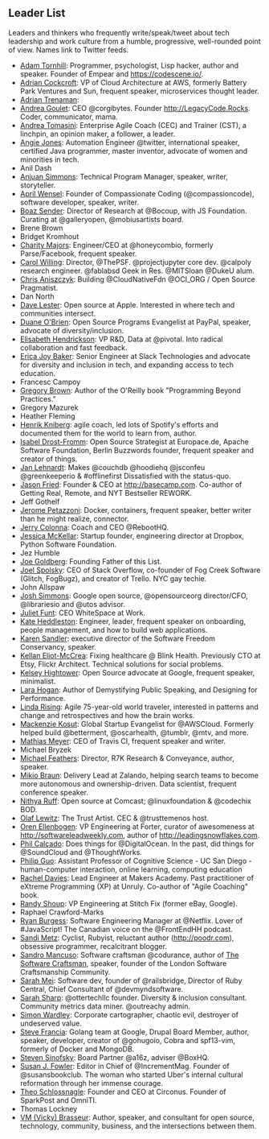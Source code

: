 ## Leader List

Leaders and thinkers who frequently write/speak/tweet about tech leadership and work culture from a humble, progressive, well-rounded point of view. Names link to Twitter feeds.

- [Adam Tornhill](https://twitter.com/AdamTornhill): Programmer, psychologist, Lisp hacker, author and speaker. Founder of Empear and https://codescene.io/.
- [Adrian Cockcroft](): VP of Cloud Architecture at AWS, formerly Battery Park Ventures and Sun, frequent speaker, microservices thought leader.
- [Adrian Trenaman](): 
- [Andrea Goulet](https://twitter.com/andreagoulet): CEO @corgibytes. Founder http://LegacyCode.Rocks. Coder, communicator, mama.
- [Andrea Tomasini](https://twitter.com/tumma72): Enterprise Agile Coach (CEC) and Trainer (CST), a linchpin, an opinion maker, a follower, a leader.
- [Angie Jones](https://twitter.com/techgirl1908): Automation Engineer @twitter, international speaker, certified Java programmer, master inventor, advocate of women and minorities in tech.
- Anil Dash
- [Anjuan Simmons](https://twitter.com/anjuan): Technical Program Manager, speaker, writer, storyteller.
- [April Wensel](https://twitter.com/aprilwensel): Founder of Compassionate Coding (@compassioncode), software developer, speaker, writer.
- [Boaz Sender](https://twitter.com/BoazSender): Director of Research at @Bocoup, with JS Foundation. Curating at @galleryopen, @mobiusartists board.
- Brene Brown
- Bridget Kromhout
- [Charity Majors](https://twitter.com/mipsytipsy): Engineer/CEO at @honeycombio, formerly Parse/Facebook, frequent speaker.
- [Carol Willing](https://twitter.com/WillingCarol): Director, @ThePSF. @projectjupyter core dev. @calpoly research engineer. @fablabsd Geek in Res. @MITSloan @DukeU alum.
- [Chris Aniszczyk](https://twitter.com/cra): Building @CloudNativeFdn @OCI_ORG / Open Source Pragmatist.
- Dan North
- [Dave Lester](https://twitter.com/davelester): Open source at Apple. Interested in where tech and communities intersect.
- [Duane O'Brien](https://twitter.com/DuaneOBrien): Open Source Programs Evangelist at PayPal, speaker, advocate of diversity/inclusion.
- [Elisabeth Hendrickson](https://twitter.com/testobsessed): VP R&D, Data at @pivotal. Into radical collaboration and fast feedback.
- [Erica Joy Baker](https://twitter.com/EricaJoy): Senior Engineer at Slack Technologies and advocate for diversity and inclusion in tech, and expanding access to tech education.
- Francesc Campoy
- [Gregory Brown](https://twitter.com/practicingdev): Author of the O'Reilly book "Programming Beyond Practices."
- Gregory Mazurek
- Heather Fleming
- [Henrik Kniberg](https://twitter.com/henrikkniberg): agile coach, led lots of Spotify's efforts and documented them for the world to learn from, author.
- [Isabel Drost-Fromm](https://twitter.com/MaineC): Open Source Strategist at Europace.de, Apache Software Foundation, Berlin Buzzwords founder, frequent speaker and creator of things.
- [Jan Lehnardt](https://twitter.com/janl): Makes @couchdb @hoodiehq @jsconfeu @greenkeeperio & #offlinefirst Dissatisfied with the status-quo.
- [Jason Fried](https://twitter.com/jasonfried): Founder & CEO at http://basecamp.com. Co-author of Getting Real, Remote, and NYT Bestseller REWORK.
- Jeff Gothelf
- [Jerome Petazzoni](https://twitter.com/jpetazzo): Docker, containers, frequent speaker, better writer than he might realize, connector.
- [Jerry Colonna](https://twitter.com/jerrycolonna): Coach and CEO @RebootHQ.
- [Jessica McKellar](https://twitter.com/jessicamckellar): Startup founder, engineering director at Dropbox, Python Software Foundation.
- Jez Humble
- [Joe Goldberg](https://twitter.com/bostonsteamer): Founding Father of this List.
- [Joel Spolsky](https://twitter.com/spolsky): CEO of Stack Overflow, co-founder of Fog Creek Software (Glitch, FogBugz), and creator of Trello. NYC gay techie.
- John Allspaw
- [Josh Simmons](https://twitter.com/joshsimmons): Google open source, @opensourceorg director/CFO, @librariesio and @utos advisor.
- [Juliet Funt](https://twitter.com/whitespaceatwrk): CEO WhiteSpace at Work.
- [Kate Heddleston](https://twitter.com/heddle317): Engineer, leader, frequent speaker on onboarding, people management, and how to build web applications.
- [Karen Sandler](https://twitter.com/o0karen0o): executive director of the Software Freedom Conservancy, speaker.
- [Kellan Eliot-McCrea](https://twitter.com/kellan): Fixing healthcare @ Blink Health. Previously CTO at Etsy, Flickr Architect. Technical solutions for social problems.
- [Kelsey Hightower](https://twitter.com/kelseyhightower): Open Source advocate at Google, frequent speaker, minimalist.
- [Lara Hogan](https://twitter.com/lara_hogan): Author of Demystifying Public Speaking, and Designing for Performance.
- [Linda Rising](https://twitter.com/RisingLinda): Agile 75-year-old world traveler, interested in patterns and change and retrospectives and how the brain works.
- [Mackenzie Kosut](https://twitter.com/mkosut): Global Startup Evangelist for @AWSCloud. Formerly helped build @betterment, @oscarhealth, @tumblr, @mtv, and more.
- [Mathias Meyer](https://twitter.com/roidrage): CEO of Travis CI, frequent speaker and writer.
- Michael Bryzek
- [Michael Feathers](https://twitter.com/mfeathers): Director, R7K Research & Conveyance, author, speaker.
- [Mikio Braun](https://twitter.com/mikiobraun): Delivery Lead at Zalando, helping search teams to become more autonomous and ownership-driven. Data scientist, frequent conference speaker. 
- [Nithya Ruff](https://twitter.com/nithyaruff): Open source at Comcast; @linuxfoundation & @codechix BOD.
- [Olaf Lewitz](https://twitter.com/OlafLewitz): The Trust Artist. CEC & @trusttemenos host.
- [Oren Ellenbogen](https://twitter.com/orenellenbogen): VP Engineering at Forter, curator of awesomeness at http://softwareleadweekly.com, author of http://leadingsnowflakes.com.
- [Phil Calçado](https://twitter.com/pcalcado): Does things for @DigitalOcean. In the past, did things for @SoundCloud and @ThoughtWorks.
- [Philip Guo](https://twitter.com/pgbovine): Assistant Professor of Cognitive Science - UC San Diego - human-computer interaction, online learning, computing education 
- [Rachel Davies](https://twitter.com/rachelcdavies): Lead Engineer at Makers Academy. Past practitioner of eXtreme Programming (XP) at Unruly. Co-author of "Agile Coaching" book.
- [Randy Shoup](https://twitter.com/randyshoup): VP Engineering at Stitch Fix (former eBay, Google).
- Raphael Crawford-Marks
- [Ryan Burgess](https://twitter.com/burgessdryan): Software Engineering Manager at @Netflix. Lover of #JavaScript! The Canadian voice on the @FrontEndHH podcast.
- [Sandi Metz](https://twitter.com/sandimetz): Cyclist, Rubyist, reluctant author (http://poodr.com), obsessive programmer, recalcitrant blogger.
- [Sandro Mancuso](https://twitter.com/sandromancuso): Software craftsman @codurance, author of [The Software Craftsman](http://goo.gl/b9EymU), speaker, founder of the London Software Craftsmanship Community.
- [Sarah Mei](https://twitter.com/sarahmei): Software dev, founder of @railsbridge, Director of Ruby Central, Chief Consultant of @devmyndsoftware.
- [Sarah Sharp](https://twitter.com/sarahsharp): @ottertechllc founder. Diversity & inclusion consultant. Community metrics data miner. @outreachy admin.
- [Simon Wardley](https://twitter.com/swardley): Corporate cartographer, chaotic evil, destroyer of undeserved value.
- [Steve Francia](https://twitter.com/spf13): Golang team at Google, Drupal Board Member, author, speaker, developer, creator of @gohugoio, Cobra and spf13-vim, formerly of Docker and MongoDB.
- [Steven Sinofsky](https://twitter.com/stevesi): Board Partner @a16z, adviser @BoxHQ.
- [Susan J. Fowler](https://twitter.com/susanthesquark): Editor in Chief of @IncrementMag. Founder of @susansbookclub. The woman who started Uber's internal cultural reformation through her immense courage. 
- [Theo Schlossnagle](https://twitter.com/postwait): Founder and CEO at Circonus. Founder of SparkPost and OmniTI.
- Thomas Lockney
- [VM (Vicky) Brasseur](https://twitter.com/vmbrasseur): Author, speaker, and consultant for open source, technology, community, business, and the intersections between them.
